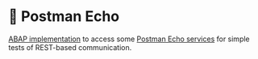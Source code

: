 # 🔦 Postman Echo
[ABAP implementation](/src/zcl_postman_echo.clas.abap) to access some [Postman Echo services](https://postman-echo.com) for simple tests of REST-based communication. 
